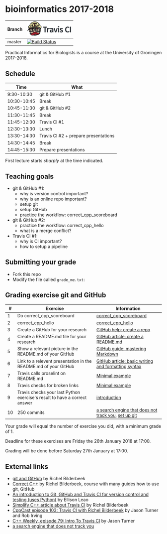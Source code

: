# bioinformatics 2017-2018

Branch|[![Travis CI logo](TravisCI.png)](https://travis-ci.org)
---|---
master|[![Build Status](https://travis-ci.org/richelbilderbeek/bioinformatics_2017_2018.svg?branch=master)](https://travis-ci.org/richelbilderbeek/bioinformatics_2017_2018)

Practical Informatics for Biologists is a course at the University of Groningen 2017-2018.

## Schedule

Time|What
---|---
9:30-10:30 | git & GitHub #1
10:30-10:45 | Break
10:45-11:30 | git & GitHub #2
11:30-11:45 | Break
11:45-12:30 | Travis CI #1
12:30-13:30 | Lunch
13:30-14:30 | Travis CI #2 + prepare presentations
14:30-14:45 | Break
14:45-15:30 | Prepare presentations

First lecture starts *sharply* at the time indicated.

## Teaching goals

 * git & GitHub #1: 
    * why is version control important?
    * why is an online repo important?
    * setup git
    * setup GitHub
    * practice the workflow: correct_cpp_scoreboard
 * git & GitHub #2: 
    * practice the workflow: correct_cpp_hello
    * what is a merge conflict?
 * Travis CI #1: 
    * why is CI important?
    * how to setup a pipeline

## Submitting your grade

 * Fork this repo
 * Modify the file called `grade_me.txt`:

## Grading exercise git and GitHub 

#|Exercise|Information
---|---|---
1|Do correct_cpp_scoreboard|[correct_cpp_scoreboard](https://github.com/richelbilderbeek/correct_cpp_scoreboard)
2|correct_cpp_hello|[correct_cpp_hello](https://github.com/richelbilderbeek/correct_cpp_hello)
3|Create a GitHub for your research|[GitHub help: create a repo](https://help.github.com/articles/create-a-repo/)
4|Create a README.md file for your research | [GitHub article: create a README.md](https://help.github.com/articles/about-readmes/)
5|Show a relevant picture in the README.md of your GitHub|[GitHub guide: mastering Markdown](https://guides.github.com/features/mastering-markdown/)
6|Link to a relevent presentation in the README.md of your GitHub|[GitHub article: basic writing and formatting syntax](https://help.github.com/articles/basic-writing-and-formatting-syntax/#relative-links)
7|Travis calls proselint on README.md|[Minimal example](https://github.com/richelbilderbeek/travis_proselint)
8|Travis checks for broken links|[Minimal example](https://github.com/richelbilderbeek/travis_markdown-link-check)
9|Travis checks your last Python exercise's result to have a correct answer | [introduction](https://medium.com/ellisonleao/an-introduction-to-git-github-and-travis-ci-for-version-control-and-testing-ac97f158f520)
10|250 commits | [a search engine that does not track you](https://duckduckgo.com), [set up git](https://github.com/richelbilderbeek/correct_cpp/blob/master/doc/set_up_git.md)

Your grade will equal the number of exercise you did, with a minimum grade of 1.

Deadline for these exercises are Friday the 26th January 2018 at 17:00.

Grading will be done before Saturday 27th January at 17:00.

## External links

 * [git and GitHub](https://github.com/richelbilderbeek/CppPresentations/blob/master/Git.pdf) by Richel Bilderbeek
 * [Correct C++](https://github.com/richelbilderbeek/correct_cpp) by Richel Bilderbeek, course with many guides how to use git, GitHub
 * [An introduction to Git, GitHub and Travis CI for version control and testing (uses Python)](https://medium.com/ellisonleao/an-introduction-to-git-github-and-travis-ci-for-version-control-and-testing-ac97f158f520) by Ellison Leao
 * [Simplify C++ article about Travis CI](https://arne-mertz.de/2017/04/continuous-integration-travis-ci) by Richel Bilderbeek
 * [CppCast episode 103: Travis CI with Richel Bilderbeek](https://www.youtube.com/watch?v=p30AA9JLVJY) by Jason Turner and Rob Irving
 * [C++ Weekly, episode 79: Intro To Travis CI](https://www.youtube.com/watch?v=3ulKzD2cmSw) by Jason Turner
 * [a search engine that does not track you](https://duckduckgo.com)